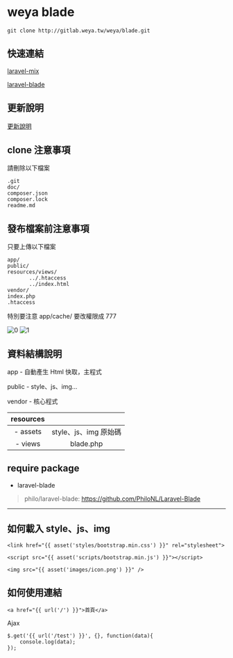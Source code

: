 # weya blade #

    git clone http://gitlab.weya.tw/weya/blade.git

## 快速連結 ##

[laravel-mix](http://gitlab.weya.tw/weya/blade/blob/master/doc/mix.md)

[laravel-blade](http://gitlab.weya.tw/weya/blade/blob/master/doc/blade.md)

## 更新說明 ##

[更新說明](http://gitlab.weya.tw/weya/blade/blob/master/doc/changelog.md)

## clone 注意事項

請刪除以下檔案

    .git
    doc/
    composer.json
    composer.lock
    readme.md

## 發布檔案前注意事項

只要上傳以下檔案

    app/
    public/
    resources/views/
           ../.htaccess
           ../index.html
    vendor/
    index.php
    .htaccess

特別要注意 app/cache/ 要改權限成 777

![0](/uploads/5784d4052961732f27a2e3312c314c38/0.png)
![1](/uploads/808e137cf41289e9e4f8a51cf702d614/1.PNG)


## 資料結構說明 ##

app - 自動產生 Html 快取，主程式

public - style、js、img...

vendor - 核心程式

|resources||
| :---: |:---:|
| - assets|style、js、img 原始碼|
| - views|blade.php|

## require package ##

* laravel-blade

> philo/laravel-blade: https://github.com/PhiloNL/Laravel-Blade


----

## 如何載入 style、js、img ##


    <link href="{{ asset('styles/bootstrap.min.css') }}" rel="stylesheet">

    <script src="{{ asset('scripts/bootstrap.min.js') }}"></script>

    <img src="{{ asset('images/icon.png') }}" />

## 如何使用連結 ##

    <a href="{{ url('/') }}">首頁</a>

Ajax

    $.get('{{ url('/test') }}', {}, function(data){
        console.log(data);
    });